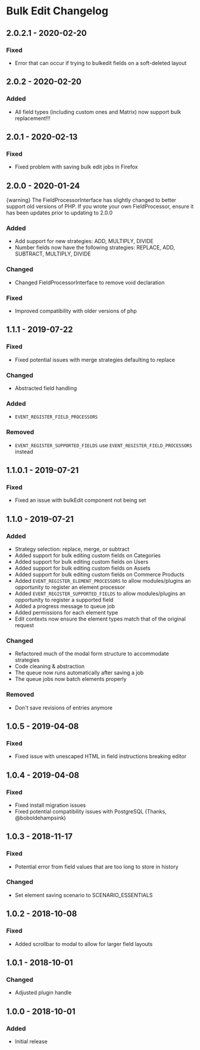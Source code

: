 # Bulk Edit Changelog

## 2.0.2.1 - 2020-02-20
### Fixed
- Error that can occur if trying to bulkedit fields on a soft-deleted layout

## 2.0.2 - 2020-02-20
### Added
- All field types (including custom ones and Matrix) now support bulk replacement!!!

## 2.0.1 - 2020-02-13
### Fixed
- Fixed problem with saving bulk edit jobs in Firefox

## 2.0.0 - 2020-01-24
{warning} The FieldProcessorInterface has slightly changed to better
support old versions of PHP. If you wrote your own FieldProcessor,
ensure it has been updates prior to updating to 2.0.0

### Added
- Add support for new strategies: ADD, MULTIPLY, DIVIDE
- Number fields now have the following strategies: REPLACE, ADD, SUBTRACT, MULTIPLY, DIVIDE

### Changed
- Changed FieldProcessorInterface to remove void declaration

### Fixed
- Improved compatibility with older versions of php

## 1.1.1 - 2019-07-22
### Fixed
- Fixed potential issues with merge strategies defaulting to replace

### Changed
- Abstracted field handling

### Added
- `EVENT_REGISTER_FIELD_PROCESSORS`

### Removed
- `EVENT_REGISTER_SUPPORTED_FIELDS` use `EVENT_REGISTER_FIELD_PROCESSORS` instead

## 1.1.0.1 - 2019-07-21
### Fixed
- Fixed an issue with bulkEdit component not being set

## 1.1.0 - 2019-07-21
### Added
- Strategy selection: replace, merge, or subtract
- Added support for bulk editing custom fields on Categories
- Added support for bulk editing custom fields on Users
- Added support for bulk editing custom fields on Assets
- Added support for bulk editing custom fields on Commerce Products
- Added `EVENT_REGISTER_ELEMENT_PROCESSORS` to allow modules/plugins an opportunity to register an element processor
- Added `EVENT_REGISTER_SUPPORTED_FIELDS` to allow modules/plugins an opportunity to register a supported field
- Added a progress message to queue job
- Added permissions for each element type
- Edit contexts now ensure the element types match that of the original request

### Changed
- Refactored much of the modal form structure to accommodate strategies
- Code cleaning & abstraction
- The queue now runs automatically after saving a job
- The queue jobs now batch elements properly

### Removed
- Don't save revisions of entries anymore

## 1.0.5 - 2019-04-08
### Fixed
- Fixed issue with unescaped HTML in field instructions breaking editor

## 1.0.4 - 2019-04-08
### Fixed
- Fixed install migration issues
- Fixed potential compatibility issues with PostgreSQL (Thanks, @boboldehampsink)

## 1.0.3 - 2018-11-17
### Fixed
- Potential error from field values that are too long to store in history

### Changed
- Set element saving scenario to SCENARIO_ESSENTIALS

## 1.0.2 - 2018-10-08
### Fixed
- Added scrollbar to modal to allow for larger field layouts

## 1.0.1 - 2018-10-01
### Changed
- Adjusted plugin handle

## 1.0.0 - 2018-10-01
### Added
- Initial release
